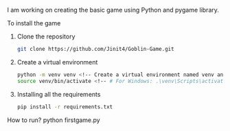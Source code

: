 I am working on creating the basic game using Python and pygame library.

To install the game

1. Clone the repository
   ```bash
   git clone https://github.com/Jinit4/Goblin-Game.git

2. Create a virtual environment
   ```bash
   python -m venv venv <!-- Create a virtual environment named venv and activate it -->
   source venv/bin/activate <!-- # For Windows: .\venv\Scripts\activate -->

3. Installing all the requirements
   ```bash
   pip install -r requirements.txt

How to run?
python firstgame.py